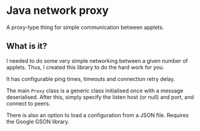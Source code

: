 # Java network proxy
A proxy-type thing for simple communication between applets.

## What is it?
I needed to do some very simple networking between a given number of applets.
Thus, I created this library to do the hard work for you.

It has configurable ping times, timeouts and connection retry delay.

The main `Proxy` class is a generic class initialised once with a message deserialised.
After this, simply specify the listen host (or null) and port, and connect to peers.

There is also an option to load a configuration from a JSON file.
Requires the Google GSON library.
